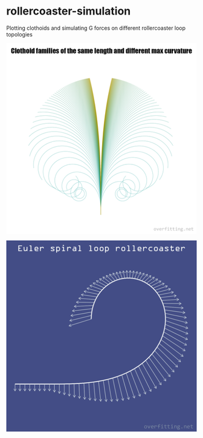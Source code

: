 # rollercoaster-simulation
Plotting clothoids and simulating G forces on different rollercoaster loop topologies

![rollercoaster-simulation](/clothoid1.png)

![rollercoaster-simulation](/eulerspiralrollercoaster.png)
